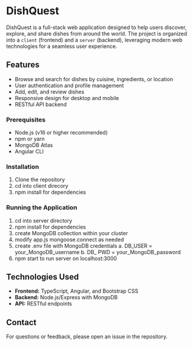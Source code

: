 # DishQuest

DishQuest is a full-stack web application designed to help users discover, explore, and share dishes from around the world. The project is organized into a `client` (frontend) and a `server` (backend), leveraging modern web technologies for a seamless user experience.

## Features

- Browse and search for dishes by cuisine, ingredients, or location
- User authentication and profile management
- Add, edit, and review dishes
- Responsive design for desktop and mobile
- RESTful API backend

### Prerequisites

- Node.js (v16 or higher recommended)
- npm or yarn
- MongoDB Atlas 
- Angular CLI

### Installation

1. Clone the repository
2. cd into client direcory
3. npm install for dependencies

### Running the Application

1. cd into server directory
2. npm install for dependencies
3. create MongoDB collection within your cluster
4. modify app.js mongoose.connect as needed
5. create .env file with MongoDB credentials
    a. DB_USER = your_MongoDB_username
    b. DB_ PWD = your_MongoDB_password
6. npm start to run server on localhost:3000

## Technologies Used

- **Frontend:** TypeScript, Angular, and Bootstrap CSS
- **Backend:** Node.js/Express with MongoDB
- **API:** RESTful endpoints

## Contact

For questions or feedback, please open an issue in the repository.

